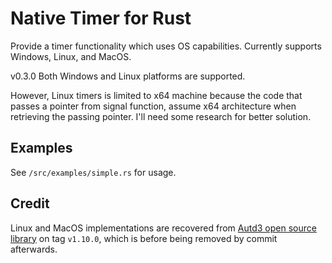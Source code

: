 # Native Timer for Rust

Provide a timer functionality which uses OS capabilities. Currently supports
Windows, Linux, and MacOS.

v0.3.0 Both Windows and Linux platforms are supported.

However, Linux timers is limited to x64 machine because the code that passes a pointer from signal function, assume x64
architecture when retrieving the passing pointer. I'll need some research for better solution.

## Examples

See `/src/examples/simple.rs` for usage.

## Credit

Linux and MacOS implementations are recovered from [Autd3 open source library](https://github.com/sssssssuzuki/rust-autd)
on tag `v1.10.0`, which is before being removed by commit afterwards.